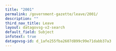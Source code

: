 ```yaml
---
title: "2001"
permalink: /government-gazette/leave/2001/
description: ""
third_nav_title: Leave
layout: datagovsg-v2-search
default_field: Subject
infotext: true
datagovsg-id: d_1afe255fba2607d899c99e71dabb37a3
---
```

